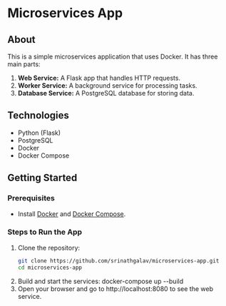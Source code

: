 # Microservices App

## About
This is a simple microservices application that uses Docker. It has three main parts:
1. **Web Service:** A Flask app that handles HTTP requests.
2. **Worker Service:** A background service for processing tasks.
3. **Database Service:** A PostgreSQL database for storing data.

## Technologies
- Python (Flask)
- PostgreSQL
- Docker
- Docker Compose

## Getting Started

### Prerequisites
- Install [Docker](https://docs.docker.com/get-docker/) and [Docker Compose](https://docs.docker.com/compose/install/).

### Steps to Run the App
1. Clone the repository:
   ```bash
   git clone https://github.com/srinathgalav/microservices-app.git
   cd microservices-app
2. Build and start the services:
   docker-compose up --build
3. Open your browser and go to http://localhost:8080 to see the web service.
